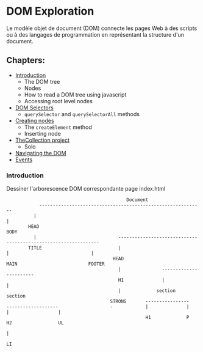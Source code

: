 # DOM Exploration

Le modèle objet de document (DOM) connecte les pages Web à des scripts ou à des langages de programmation en représentant la structure d'un document.

## Chapters:

- [Introduction](./1.Introduction)
  - The DOM tree
  - Nodes
  - How to read a DOM tree using javascript
  - Accessing root level nodes
- [DOM Selectors](./2.Selectors)
  - `querySelector` and `querySelectorAll` methods
- [Creating nodes](./3.Create)
  - The `createElement` method
  - Inserting node
- [TheCollection project](/2.PROJECTS/2.TheCollection/readme.md)
  - Solo
- [Navigating the DOM](4.Navigate/readme.md)
- [Events](5.Events/readme.md)



### Introduction
Dessiner l'arborescence DOM correspondante page index.html

                                                Document
                ------------------------------------------------------------
              |                                                             | 
            HEAD                                                           BODY     
              |                              ---------------------------------------------------------------                                
            TITLE                            |                               |                              |               
                                           HEAD                             MAIN                          FOOTER
                                             |               -----------------------
                                             H1              |                      |       
                                             |             section               section                                      
                                          STRONG       ----------------    -------------------                   -            |              |   |                  |
                                                       H1             P   H2                 UL
                                                                                             |
                                                                                             LI